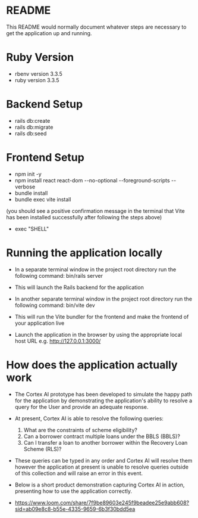 # README

This README would normally document whatever steps are necessary to get the
application up and running.

# Ruby Version

- rbenv version 3.3.5
- ruby version 3.3.5

# Backend Setup 

- rails db:create
- rails db:migrate
- rails db:seed

# Frontend Setup

- npm init -y
- npm install react react-dom --no-optional --foreground-scripts --verbose
- bundle install
- bundle exec vite install
  
(you should see a positive confirmation message in the terminal that Vite has been installed successfully after following the steps above)

- exec "SHELL"

# Running the application locally

- In a separate terminal window in the project root directory run the following command: bin/rails server
- This will launch the Rails backend for the application

- In another separate terminal window in the project root directory run the following command: bin/vite dev
- This will run the Vite bundler for the frontend and make the frontend of your application live

- Launch the application in the browser by using the appropriate local host URL e.g. http://127.0.0.1:3000/

# How does the application actually work 

- The Cortex AI prototype has been developed to simulate the happy path for the application by demonstrating the application's ability to resolve a query for the User and provide an adequate response.
- At present, Cortex AI is able to resolve the following queries:
  1) What are the constraints of scheme eligibility?
  2) Can a borrower contract multiple loans under the BBLS (BBLS)?
  3) Can I transfer a loan to another borrower within the Recovery Loan Scheme (RLS)?

- These queries can be typed in any order and Cortex AI will resolve them however the application at present is unable to resolve queries outside of this collection and will raise an error in this event.

- Below is a short product demonstration capturing Cortex AI in action, presenting how to use the application correctly.

- https://www.loom.com/share/7f9be89603e245f9beadee25e9abb608?sid=ab09e8c8-b55e-4335-9659-6b3f30bdd5ea



